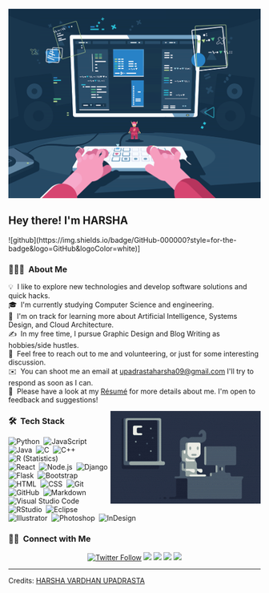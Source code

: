 ![UPADRASTA HARSHA VARDHAN](https://github.com/upadrastaharshavardhan/upadrastaharshavardhan/blob/main/booting-up-developer-economy-how-tech-startups-are-helping-coders-build-and-test-software-faster%20(1).webp)

<h2>Hey there! I'm HARSHA </h2>
![github](https://img.shields.io/badge/GitHub-000000?style=for-the-badge&logo=GitHub&logoColor=white)]

<!-- ## 👋 &nbsp;Hey there! I'm HARSHA VARDHAN -->

### 👨🏻‍💻 &nbsp;About Me 

💡 &nbsp;I like to explore new technologies and develop software solutions and quick hacks.\
🎓 &nbsp;I'm currently studying Computer Science and engineering.\
🌱 &nbsp;I'm on track for learning more about Artificial Intelligence, Systems Design, and Cloud Architecture.\
✍️ &nbsp;In my free time, I pursue Graphic Design and Blog Writing as hobbies/side hustles.\
💬 &nbsp;Feel free to reach out to me and volunteering, or just for some interesting discussion.\
✉️ &nbsp;You can shoot me an email at upadrastaharsha09@gmail.com I'll try to respond as soon as I can.\
📄 &nbsp;Please have a look at my [Résumé](https://drive.google.com/file/d/1yahcjDI9pnEIHdbHIC66FKAwrgj6UisY/view?usp=sharing) for more details about me. I'm open to feedback and suggestions!

<img alt="Night Coding" src="https://raw.githubusercontent.com/AVS1508/AVS1508/master/assets/Night-Coding.gif" align="right"/>

### 🛠 &nbsp;Tech Stack

![Python](https://img.shields.io/badge/-Python-05122A?style=flat&logo=python)&nbsp;
![JavaScript](https://img.shields.io/badge/-JavaScript-05122A?style=flat&logo=javascript)&nbsp;
![Java](https://img.shields.io/badge/-Java-05122A?style=flat&logo=Java&logoColor=FFA518)&nbsp;
![C](https://img.shields.io/badge/-C-05122A?style=flat&logo=C&logoColor=A8B9CC)&nbsp;
![C++](https://img.shields.io/badge/-C++-05122A?style=flat&logo=C%2B%2B&logoColor=00599C)&nbsp;
![R (Statistics)](https://img.shields.io/badge/-R-05122A?style=flat&logo=R&logoColor=276DC3)\
![React](https://img.shields.io/badge/-React-05122A?style=flat&logo=react)&nbsp;
![Node.js](https://img.shields.io/badge/-Node.js-05122A?style=flat&logo=node.js)&nbsp;
![Django](https://img.shields.io/badge/-Django-05122A?style=flat&logo=django&logoColor=092E20)&nbsp;
![Flask](https://img.shields.io/badge/-Flask-05122A?style=flat&logo=flask)&nbsp;
![Bootstrap](https://img.shields.io/badge/-Bootstrap-05122A?style=flat&logo=bootstrap&logoColor=563D7C)\
![HTML](https://img.shields.io/badge/-HTML-05122A?style=flat&logo=HTML5)&nbsp;
![CSS](https://img.shields.io/badge/-CSS-05122A?style=flat&logo=CSS3&logoColor=1572B6)&nbsp; 
![Git](https://img.shields.io/badge/-Git-05122A?style=flat&logo=git)&nbsp;
![GitHub](https://img.shields.io/badge/-GitHub-05122A?style=flat&logo=github)&nbsp;
![Markdown](https://img.shields.io/badge/-Markdown-05122A?style=flat&logo=markdown)\
![Visual Studio Code](https://img.shields.io/badge/-Visual%20Studio%20Code-05122A?style=flat&logo=visual-studio-code&logoColor=007ACC)&nbsp;
![RStudio](https://img.shields.io/badge/-RStudio-05122A?style=flat&logo=rstudio)&nbsp;
![Eclipse](https://img.shields.io/badge/-Eclipse-05122A?style=flat&logo=eclipse-ide&logoColor=2C2255)\
![Illustrator](https://img.shields.io/badge/-Illustrator-05122A?style=flat&logo=adobe-illustrator)&nbsp;
![Photoshop](https://img.shields.io/badge/-Photoshop-05122A?style=flat&logo=adobe-photoshop)&nbsp;
![InDesign](https://img.shields.io/badge/-InDesign-05122A?style=flat&logo=adobe-indesign)


### 🤝🏻 &nbsp;Connect with Me

<p align="center">
   <a class="header-badge" target="_blank" href="https://twitter.com/HarshaUpadrasta"><img alt="Twitter Follow" src="https://img.shields.io/twitter/follow/Harsha?style=social"></a>
<a href="https://www.linkedin.com/in/harsha-upadrasta-a33a461a2"><img src="https://img.shields.io/badge/-harsha%20vardhan%20upadrasta-0077B5?style=flat&logo=Linkedin&logoColor=white"/></a>
<a href="mailto:upadrastaharsha09@gmail.com"><img src="https://img.shields.io/badge/-harsha mail-D14836?style=flat&logo=Gmail&logoColor=white"/></a>
<a href="https://instagram.com/upadrasta_harsha_?igshid=YmMyMTA2M2Y=_"><img src="https://img.shields.io/badge/-harsha__-E4405F?style=flat&logo=Instagram&logoColor=white"/></a>
<a href="https://www.facebook.com/pasyanth.updrasta"><img src="https://img.shields.io/badge/-@HARSHA-1877F2?style=flat&logo=Facebook&logoColor=white"/></a>
</p>
 
-----
Credits: [HARSHA VARDHAN UPADRASTA](https://github.com/upadrastaharshavardhan)

